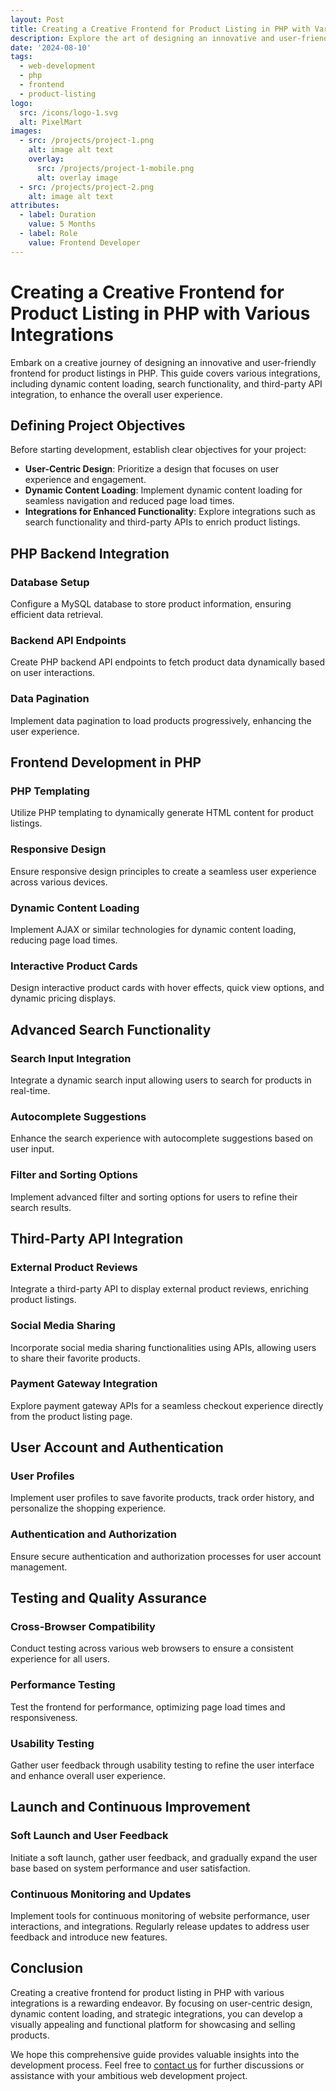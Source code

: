 ```yaml
---
layout: Post
title: Creating a Creative Frontend for Product Listing in PHP with Various Integrations
description: Explore the art of designing an innovative and user-friendly frontend for product listings in PHP. This guide covers various integrations, including dynamic content loading, search functionality, and third-party API integration, to enhance the overall user experience.
date: '2024-08-10'
tags:
  - web-development
  - php
  - frontend
  - product-listing
logo:
  src: /icons/logo-1.svg
  alt: PixelMart
images:
  - src: /projects/project-1.png
    alt: image alt text
    overlay:
      src: /projects/project-1-mobile.png
      alt: overlay image
  - src: /projects/project-2.png
    alt: image alt text
attributes:
  - label: Duration
    value: 5 Months
  - label: Role
    value: Frontend Developer
---
```


# Creating a Creative Frontend for Product Listing in PHP with Various Integrations

Embark on a creative journey of designing an innovative and user-friendly frontend for product listings in PHP. This guide covers various integrations, including dynamic content loading, search functionality, and third-party API integration, to enhance the overall user experience.

## Defining Project Objectives

Before starting development, establish clear objectives for your project:

- **User-Centric Design**: Prioritize a design that focuses on user experience and engagement.
- **Dynamic Content Loading**: Implement dynamic content loading for seamless navigation and reduced page load times.
- **Integrations for Enhanced Functionality**: Explore integrations such as search functionality and third-party APIs to enrich product listings.

## PHP Backend Integration

### Database Setup

Configure a MySQL database to store product information, ensuring efficient data retrieval.

### Backend API Endpoints

Create PHP backend API endpoints to fetch product data dynamically based on user interactions.

### Data Pagination

Implement data pagination to load products progressively, enhancing the user experience.

## Frontend Development in PHP

### PHP Templating

Utilize PHP templating to dynamically generate HTML content for product listings.

### Responsive Design

Ensure responsive design principles to create a seamless user experience across various devices.

### Dynamic Content Loading

Implement AJAX or similar technologies for dynamic content loading, reducing page load times.

### Interactive Product Cards

Design interactive product cards with hover effects, quick view options, and dynamic pricing displays.

## Advanced Search Functionality

### Search Input Integration

Integrate a dynamic search input allowing users to search for products in real-time.

### Autocomplete Suggestions

Enhance the search experience with autocomplete suggestions based on user input.

### Filter and Sorting Options

Implement advanced filter and sorting options for users to refine their search results.

## Third-Party API Integration

### External Product Reviews

Integrate a third-party API to display external product reviews, enriching product listings.

### Social Media Sharing

Incorporate social media sharing functionalities using APIs, allowing users to share their favorite products.

### Payment Gateway Integration

Explore payment gateway APIs for a seamless checkout experience directly from the product listing page.

## User Account and Authentication

### User Profiles

Implement user profiles to save favorite products, track order history, and personalize the shopping experience.

### Authentication and Authorization

Ensure secure authentication and authorization processes for user account management.

## Testing and Quality Assurance

### Cross-Browser Compatibility

Conduct testing across various web browsers to ensure a consistent experience for all users.

### Performance Testing

Test the frontend for performance, optimizing page load times and responsiveness.

### Usability Testing

Gather user feedback through usability testing to refine the user interface and enhance overall user experience.

## Launch and Continuous Improvement

### Soft Launch and User Feedback

Initiate a soft launch, gather user feedback, and gradually expand the user base based on system performance and user satisfaction.

### Continuous Monitoring and Updates

Implement tools for continuous monitoring of website performance, user interactions, and integrations. Regularly release updates to address user feedback and introduce new features.

## Conclusion

Creating a creative frontend for product listing in PHP with various integrations is a rewarding endeavor. By focusing on user-centric design, dynamic content loading, and strategic integrations, you can develop a visually appealing and functional platform for showcasing and selling products.

We hope this comprehensive guide provides valuable insights into the development process. Feel free to [contact us](mailto:addictedarun4@gmail.com) for further discussions or assistance with your ambitious web development project.
